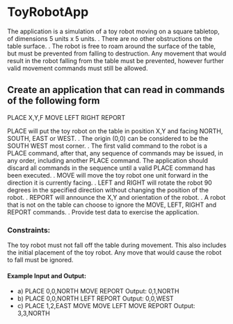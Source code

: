 <h1>ToyRobotApp</h1>

The application is a simulation of a toy robot moving on a square tabletop, of dimensions 5 units x 5 units. . There are no other obstructions on the table surface. . The robot is free to roam around the surface of the table, but must be prevented from falling to destruction. Any movement that would result in the robot falling from the table must be prevented, however further valid movement commands must still be allowed.

<h2>Create an application that can read in commands of the following form</h2>

PLACE X,Y,F MOVE LEFT RIGHT REPORT

PLACE will put the toy robot on the table in position X,Y and facing NORTH, SOUTH, EAST or WEST. . The origin (0,0) can be considered to be the SOUTH WEST most corner. . The first valid command to the robot is a PLACE command, after that, any sequence of commands may be issued, in any order, including another PLACE command. The application should discard all commands in the sequence until a valid PLACE command has been executed. . MOVE will move the toy robot one unit forward in the direction it is currently facing. . LEFT and RIGHT will rotate the robot 90 degrees in the specified direction without changing the position of the robot. . REPORT will announce the X,Y and orientation of the robot. . A robot that is not on the table can choose to ignore the MOVE, LEFT, RIGHT and REPORT commands. . Provide test data to exercise the application.

<h3>Constraints:</h3>

The toy robot must not fall off the table during movement. This also includes the initial placement of the toy robot. Any move that would cause the robot to fall must be ignored.

<h4>Example Input and Output:</h4>
<ul>
	<li>a) PLACE 0,0,NORTH MOVE REPORT Output: 0,1,NORTH</li>
	<li>b) PLACE 0,0,NORTH LEFT REPORT Output: 0,0,WEST</li>
	<li>c) PLACE 1,2,EAST MOVE MOVE LEFT MOVE REPORT Output: 3,3,NORTH</li>
</ul>


